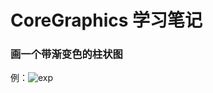 # CoreGraphics 学习笔记
### 画一个带渐变色的柱状图
例：![exp](http://ww4.sinaimg.cn/large/64d203b1jw1f4vy7vtoe8j20hn0bqdgf.jpg)
